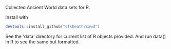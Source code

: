 Collected Ancient World data sets for R.

Install with
```S
devtools::install_github("sfsheath/cawd")
```

See the 'data' directory for current list of R objects provided. And run data() in R to see the same but formatted.
